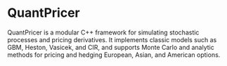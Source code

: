 # QuantPricer
QuantPricer is a modular C++ framework for simulating stochastic processes and pricing derivatives. It implements classic models such as GBM, Heston, Vasicek, and CIR, and supports Monte Carlo and analytic methods for pricing and hedging European, Asian, and American options.
